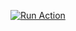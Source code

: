 [![Run Action](https://github.com/1hehaq/exec/actions/workflows/main.yml/badge.svg)](https://github.com/1hehaq/exec/actions/workflows/main.yml)
